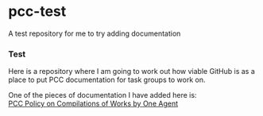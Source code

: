 # pcc-test
A test repository for me to try adding documentation
### Test
Here is a repository where I am going to work out how viable GitHub is as a place to put PCC documentation for task groups to work on.  


One of the pieces of documentation I have added here is:  
[PCC Policy on Compilations of Works by One Agent](https://github.com/fcioni/pcc-test/blob/main/pcc-policy-on-compilations-of-works-by-one-agent.md)
